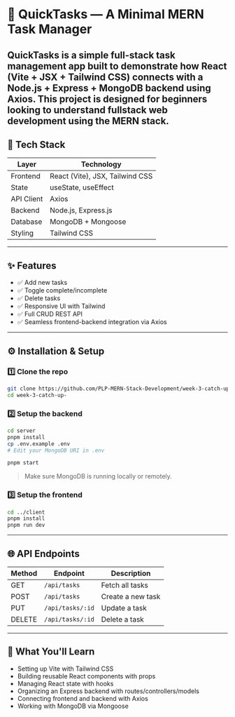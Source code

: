# 📝 QuickTasks — A Minimal MERN Task Manager

QuickTasks is a simple full-stack task management app built to demonstrate how **React (Vite + JSX + Tailwind CSS)** connects with a **Node.js + Express + MongoDB** backend using **Axios**. This project is designed for beginners looking to understand fullstack web development using the MERN stack.
---

## 🚀 Tech Stack

| Layer       | Technology                      |
|-------------|----------------------------------|
| Frontend    | React (Vite), JSX, Tailwind CSS |
| State       | useState, useEffect             |
| API Client  | Axios                           |
| Backend     | Node.js, Express.js             |
| Database    | MongoDB + Mongoose              |
| Styling     | Tailwind CSS                    |

---

## ✨ Features

- ✅ Add new tasks
- ✅ Toggle complete/incomplete
- ✅ Delete tasks
- ✅ Responsive UI with Tailwind
- ✅ Full CRUD REST API
- ✅ Seamless frontend-backend integration via Axios

---

## ⚙️ Installation & Setup

### 1️⃣ Clone the repo

```bash
git clone https://github.com/PLP-MERN-Stack-Development/week-3-catch-up-.git
cd week-3-catch-up-
````

### 2️⃣ Setup the backend

```bash
cd server
pnpm install
cp .env.example .env
# Edit your MongoDB URI in .env

pnpm start
```

> Make sure MongoDB is running locally or remotely.

### 3️⃣ Setup the frontend

```bash
cd ../client
pnpm install
pnpm run dev
```

---

## 🌐 API Endpoints

| Method | Endpoint         | Description       |
| ------ | ---------------- | ----------------- |
| GET    | `/api/tasks`     | Fetch all tasks   |
| POST   | `/api/tasks`     | Create a new task |
| PUT    | `/api/tasks/:id` | Update a task     |
| DELETE | `/api/tasks/:id` | Delete a task     |

---

## 🧠 What You'll Learn

* Setting up Vite with Tailwind CSS
* Building reusable React components with props
* Managing React state with hooks
* Organizing an Express backend with routes/controllers/models
* Connecting frontend and backend with Axios
* Working with MongoDB via Mongoose